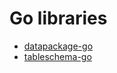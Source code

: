 # Go libraries
- [datapackage-go](software-references/go-libraries/datapackage-go.md)
- [tableschema-go](software-references/go-libraries/tableschema-go.md)